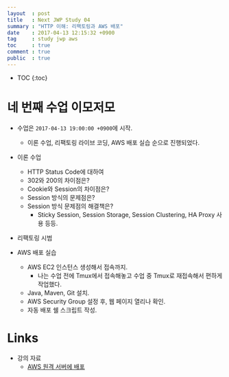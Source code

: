 ```yaml
---
layout  : post
title   : Next JWP Study 04
summary : "HTTP 이해: 리팩토링과 AWS 배포"
date    : 2017-04-13 12:15:32 +0900
tag     : study jwp aws
toc     : true
comment : true
public  : true
---
```

* TOC
{:toc}

# 네 번째 수업 이모저모

* 수업은 `2017-04-13 19:00:00 +0900`에 시작.
    * 이론 수업, 리팩토링 라이브 코딩, AWS 배포 실습 순으로 진행되었다.

* 이론 수업
    * HTTP Status Code에 대하여
    * 302와 200의 차이점은?
    * Cookie와 Session의 차이점은?
    * Session 방식의 문제점은?
    * Session 방식 문제점의 해결책은?
        * Sticky Session, Session Storage, Session Clustering, HA Proxy 사용 등등.

* 리팩토링 시범

* AWS 배포 실습
    * AWS EC2 인스턴스 생성해서 접속까지.
        * 나는 수업 전에 Tmux에서 접속해놓고 수업 중 Tmux로 재접속해서 편하게 작업했다.
    * Java, Maven, Git 설치.
    * AWS Security Group 설정 후, 웹 페이지 열리나 확인.
    * 자동 배포 쉘 스크립트 작성.

# Links

* 강의 자료
    * [AWS 원격 서버에 배포](https://nextstep.camp/courses/-KgDNT4rfavb_BzYLBXr/-Kf9koDWsc8jpIgwbgR5/lessons/-KfFQQPBEByK_-XOYbD5)

